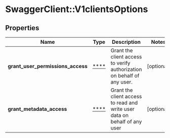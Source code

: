 # SwaggerClient::V1clientsOptions

## Properties
Name | Type | Description | Notes
------------ | ------------- | ------------- | -------------
**grant_user_permissions_access** | [****](.md) | Grant the client access to verify authorization on behalf of any user. | [optional] 
**grant_metadata_access** | [****](.md) | Grant the client access to read and write user data on behalf of any user | [optional] 

